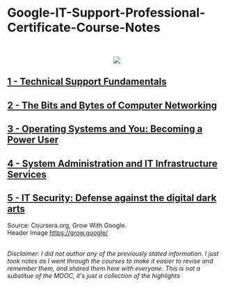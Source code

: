 # Google-IT-Support-Professional-Certificate-Course-Notes
<br>
<p align="center">
  <img src="https://grow.google/static/images/logo_GwG.svg">
</p>

## [1 - Technical Support Fundamentals](https://github.com/mais-hatem/Google-IT-Support-Professional-Certificate-Course-Notes/blob/master/1.%20Technical%20Support%20Fundamentals.md)
## [2 - The Bits and Bytes of Computer Networking](https://github.com/mais-hatem/Google-IT-Support-Professional-Certificate-Course-Notes/blob/master/2.%20The%20Bits%20and%20Bytes%20of%20Computer%20Networking.md)
## [3 - Operating Systems and You: Becoming a Power User](https://github.com/mais-hatem/Google-IT-Support-Professional-Certificate-Course-Notes/blob/master/3.%20Operating%20Systems%20and%20You:%20Becoming%20a%20Power%20User.md)
## [4 - System Administration and IT Infrastructure Services](https://github.com/mais-hatem/Google-IT-Support-Professional-Certificate-Course-Notes/blob/master/4.%20System%20Administration%20and%20IT%20Infrastructure%20Services.md)
## [5 - IT Security: Defense against the digital dark arts](https://github.com/mais-hatem/Google-IT-Support-Professional-Certificate-Course-Notes/blob/master/5.%20IT%20Security:%20Defense%20against%20the%20digital%20dark%20arts.md)

Source: Coursera.org, Grow With Google. <br>
Header Image https://grow.google/ <br> <br>

*Disclaimer: I did not author any of the previously stated information. I just took notes as I went through the courses to make it easier to revise and remember them, and shared them here with everyone. This is not a substitue of the MOOC, it's just a collection of the highlights*

